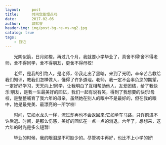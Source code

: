 ```yaml
---
layout:     post
title:      时间您能慢点吗
date:       2017-02-06
author:     郭熙睿
header-img: img/post-bg-re-vs-ng2.jpg
catalog: true
tags:
    - 日记
---
```

　　光阴似箭，日月如梭，再过几个月，我就要小学毕业了，真舍不得!舍不得老师，舍不得同学，舍不得朋友，更舍不得母校!

　　老师，是我的引路人，是老师，带我走出了黑暗，来到了光明，辛辛苦苦教给我们知识，教我们怎样做人，懂得了许多道理。老师，我一定不会辜负您的期望，一定好好学习，天天向上!同学，让我明白了互相帮助他人，友爱团结，给了我快乐!朋友，是我一生最美好的回忆，我们一起有说有笑，得到了我想要的快乐!母校，是整整哺育了我六年的母亲，虽然她在别人的眼中不是最好的，但在我的眼中，她是最完美、最漂亮的一所学校!

　　时间，它如水龙头一样，流过却再也不会返回来;它如单车马路，只许前进不许后退。时间，是那么伤感，美好的回忆在一点一点的消退。六年了，想想来，这六年的时光是多么短暂!

　　毕业的时候，我的眼泪是不可缺少的。尽管初中再好，也比不上小学的好!
